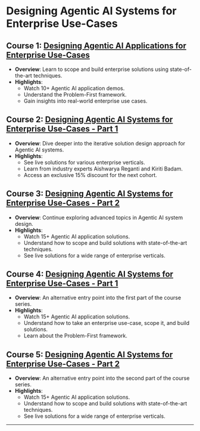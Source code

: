 # Designing Agentic AI Systems for Enterprise Use-Cases

## Course 1: [Designing Agentic AI Applications for Enterprise Use-Cases](https://maven.com/p/497d05/designing-agentic-ai-applications-for-enterprise-use-cases?utm_campaign=NTU0NTQx&utm_medium=ll_share_link&utm_source=maven)

- **Overview**: Learn to scope and build enterprise solutions using state-of-the-art techniques.
- **Highlights**:
  - Watch 10+ Agentic AI application demos.
  - Understand the Problem-First framework.
  - Gain insights into real-world enterprise use cases.

## Course 2: [Designing Agentic AI Systems for Enterprise Use-Cases - Part 1](https://maven.com/p/466e22/1-designing-agentic-ai-systems-for-enterprise-use-cases?utm_campaign=Njc1MjE1&utm_medium=ll_share_link&utm_source=instructor)

- **Overview**: Dive deeper into the iterative solution design approach for Agentic AI systems.
- **Highlights**:
  - See live solutions for various enterprise verticals.
  - Learn from industry experts Aishwarya Reganti and Kiriti Badam.
  - Access an exclusive 15% discount for the next cohort.

## Course 3: [Designing Agentic AI Systems for Enterprise Use-Cases - Part 2](https://maven.com/p/a0cdf1/2-designing-agentic-ai-systems-for-enterprise-use-cases)

- **Overview**: Continue exploring advanced topics in Agentic AI system design.
- **Highlights**:
  - Watch 15+ Agentic AI application solutions.
  - Understand how to scope and build solutions with state-of-the-art techniques.
  - See live solutions for a wide range of enterprise verticals.

## Course 4: [Designing Agentic AI Systems for Enterprise Use-Cases - Part 1](https://maven.com/p/545da1/1-designing-agentic-ai-systems-for-enterprise-use-cases)

- **Overview**: An alternative entry point into the first part of the course series.
- **Highlights**:
  - Watch 15+ Agentic AI application solutions.
  - Understand how to take an enterprise use-case, scope it, and build solutions.
  - Learn about the Problem-First framework.

## Course 5: [Designing Agentic AI Systems for Enterprise Use-Cases - Part 2](https://maven.com/p/69f3e6/2-designing-agentic-ai-systems-for-enterprise-use-cases)

- **Overview**: An alternative entry point into the second part of the course series.
- **Highlights**:
  - Watch 15+ Agentic AI application solutions.
  - Understand how to scope and build solutions with state-of-the-art techniques.
  - See live solutions for a wide range of enterprise verticals.

---


